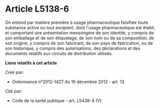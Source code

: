 # Article L5138-6

On entend par matière première à usage pharmaceutique falsifiée toute substance active ou tout excipient, dont l'usage
pharmaceutique est établi, et comportant une présentation mensongère de son identité, y compris de son emballage et de son
étiquetage, de son nom ou de sa composition, de son origine, y compris de son fabricant, de son pays de fabrication, ou de
son historique, y compris des autorisations, des déclarations et des documents relatifs aux circuits de distribution
utilisés.

**Liens relatifs à cet article**

_Créé par_:

  - Ordonnance n°2012-1427 du 19 décembre 2012 - art. 13

_Cité par_:

  - Code de la santé publique - art. L5438-4 (V)
